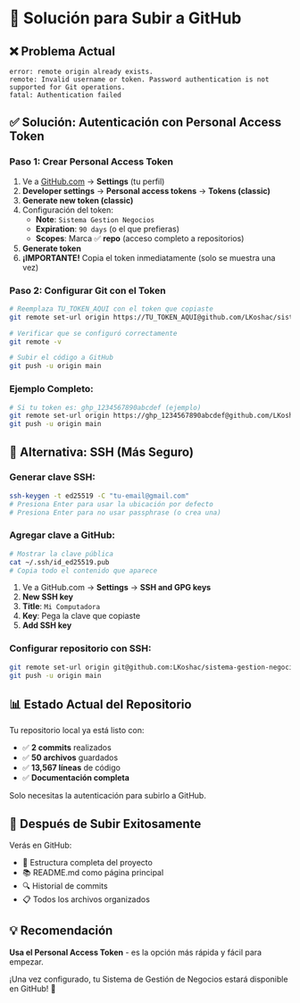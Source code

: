 # 🔧 Solución para Subir a GitHub

## ❌ Problema Actual
```
error: remote origin already exists.
remote: Invalid username or token. Password authentication is not supported for Git operations.
fatal: Authentication failed
```

## ✅ Solución: Autenticación con Personal Access Token

### Paso 1: Crear Personal Access Token
1. Ve a [GitHub.com](https://github.com) → **Settings** (tu perfil)
2. **Developer settings** → **Personal access tokens** → **Tokens (classic)**
3. **Generate new token (classic)**
4. Configuración del token:
   - **Note**: `Sistema Gestion Negocios`
   - **Expiration**: `90 days` (o el que prefieras)
   - **Scopes**: Marca ✅ **repo** (acceso completo a repositorios)
5. **Generate token**
6. **¡IMPORTANTE!** Copia el token inmediatamente (solo se muestra una vez)

### Paso 2: Configurar Git con el Token
```bash
# Reemplaza TU_TOKEN_AQUI con el token que copiaste
git remote set-url origin https://TU_TOKEN_AQUI@github.com/LKoshac/sistema-gestion-negocios.git

# Verificar que se configuró correctamente
git remote -v

# Subir el código a GitHub
git push -u origin main
```

### Ejemplo Completo:
```bash
# Si tu token es: ghp_1234567890abcdef (ejemplo)
git remote set-url origin https://ghp_1234567890abcdef@github.com/LKoshac/sistema-gestion-negocios.git
git push -u origin main
```

## 🔐 Alternativa: SSH (Más Seguro)

### Generar clave SSH:
```bash
ssh-keygen -t ed25519 -C "tu-email@gmail.com"
# Presiona Enter para usar la ubicación por defecto
# Presiona Enter para no usar passphrase (o crea una)
```

### Agregar clave a GitHub:
```bash
# Mostrar la clave pública
cat ~/.ssh/id_ed25519.pub
# Copia todo el contenido que aparece
```

1. Ve a GitHub.com → **Settings** → **SSH and GPG keys**
2. **New SSH key**
3. **Title**: `Mi Computadora`
4. **Key**: Pega la clave que copiaste
5. **Add SSH key**

### Configurar repositorio con SSH:
```bash
git remote set-url origin git@github.com:LKoshac/sistema-gestion-negocios.git
git push -u origin main
```

## 📊 Estado Actual del Repositorio

Tu repositorio local ya está listo con:
- ✅ **2 commits** realizados
- ✅ **50 archivos** guardados  
- ✅ **13,567 líneas** de código
- ✅ **Documentación completa**

Solo necesitas la autenticación para subirlo a GitHub.

## 🎯 Después de Subir Exitosamente

Verás en GitHub:
- 📁 Estructura completa del proyecto
- 📚 README.md como página principal
- 🔍 Historial de commits
- 📋 Todos los archivos organizados

## 💡 Recomendación

**Usa el Personal Access Token** - es la opción más rápida y fácil para empezar.

¡Una vez configurado, tu Sistema de Gestión de Negocios estará disponible en GitHub! 🚀
